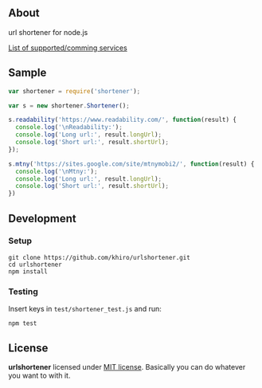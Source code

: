 ## About

url shortener for node.js

[List of supported/comming services](https://github.com/khiro/urlshortener/issues/7)

## Sample

```javascript
var shortener = require('shortener');

var s = new shortener.Shortener();

s.readability('https://www.readability.com/', function(result) {
  console.log('\nReadability:');
  console.log('Long url:', result.longUrl);
  console.log('Short url:', result.shortUrl);
});

s.mtny('https://sites.google.com/site/mtnymobi2/', function(result) {
  console.log('\nMtny:');
  console.log('Long url:', result.longUrl);
  console.log('Short url:', result.shortUrl);
})
```

## Development

### Setup
```
git clone https://github.com/khiro/urlshortener.git
cd urlshortener
npm install
```
### Testing

Insert keys in `test/shortener_test.js` and run:
```
npm test
```

## License

**urlshortener** licensed under [MIT license](https://github.com/khiro/urlshortener/blob/master/LICENSE). Basically you can do whatever you want to with it.

